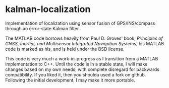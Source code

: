 # kalman-localization
Implementation of localization using sensor fusion of GPS/INS/compass through an error-state Kalman filter.

The MATLAB code borrows heavily from Paul D. Groves' book, *Principles of GNSS, Inertial, and Multisensor Integrated Navigation Systems*, his MATLAB code is marked as his, and is held under the BSD license. 

This code is very much a work-in-progress as I transition from a MATLAB implementation to C++. Until the code is in a stable state, I will make changes based on my own needs, with complete disregard for backwards compatibility. If you liked it, then you shoulda used a fork on github. Following the initial development, I may make it more portable.

